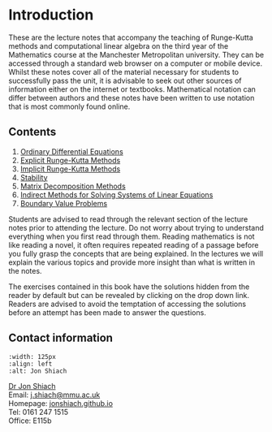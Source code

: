 # Introduction

These are the lecture notes that accompany the teaching of Runge-Kutta methods and computational linear algebra on the third year of the Mathematics course at the Manchester Metropolitan university. They can be accessed through a standard web browser on a computer or mobile device. Whilst these notes cover all of the material necessary for students to successfully pass the unit, it is advisable to seek out other sources of information either on the internet or textbooks. Mathematical notation can differ between authors and these notes have been written to use notation that is most commonly found online.

## Contents

1. [Ordinary Differential Equations](ode-chapter)
2. [Explicit Runge-Kutta Methods](erk-chapter)
3. [Implicit Runge-Kutta Methods](irk-chapter)
4. [Stability](stability-chapter)
5. [Matrix Decomposition Methods](matrix-decomposition-chapter)
6. [Indirect Methods for Solving Systems of Linear Equations](indirect-methods-chapter)
2. [Boundary Value Problems](bvp-chapter)

Students are advised to read through the relevant section of the lecture notes prior to attending the lecture. Do not worry about trying to understand everything when you first read through them. Reading mathematics is not like reading a novel, it often requires repeated reading of a passage before you fully grasp the concepts that are being explained. In the lectures we will explain the various topics and provide more insight than what is written in the notes.

The exercises contained in this book have the solutions hidden from the reader by default but can be revealed by clicking on the drop down link. Readers are advised to avoid the temptation of accessing the solutions before an attempt has been made to answer the questions.

## Contact information

```{image} _images/jon_shiach.jpeg
:width: 125px
:align: left
:alt: Jon Shiach
```

<a href="https://jonshiach.github.io" target="_blank">Dr Jon Shiach</a> <br>
Email: <a href="mailto:j.shiach@mmu.ac.uk">j.shiach@mmu.ac.uk</a> <br>
Homepage: <a href="https://jonshiach.github.io" target="_blank">jonshiach.github.io</a> <br>
Tel: 0161 247 1515 <br>
Office: E115b <br>